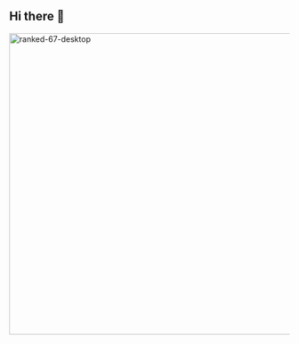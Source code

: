 ## Hi there 👋

<!--
**amerXXX/amerXXX** is a ✨ _special_ ✨ repository because its `README.md` (this file) appears on your GitHub profile.

Here are some ideas to get you started:

- 🔭 I’m currently working on ...<img width="3763" height="541" alt="ranked-67-desktop" src="https://github.com/user-attachments/assets/e84e9503-140c-4117-9cb5-61e43c1ae754" />

- 🌱 I’m currently learning ...
- 👯 I’m looking to collaborate on ...
- 🤔 I’m looking for help with ...
- 💬 Ask me about ...
- 📫 How to reach me: ...
- 😄 Pronouns: ...
- ⚡ Fun fact: ...
-->
<img width="3763" height="541" alt="ranked-67-desktop" src="https://github.com/user-attachments/assets/2d79da42-da05-42e3-a900-8c4310a2926f" />
